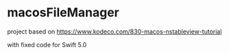 # macosFileManager

project based on https://www.kodeco.com/830-macos-nstableview-tutorial

with fixed code for Swift 5.0
